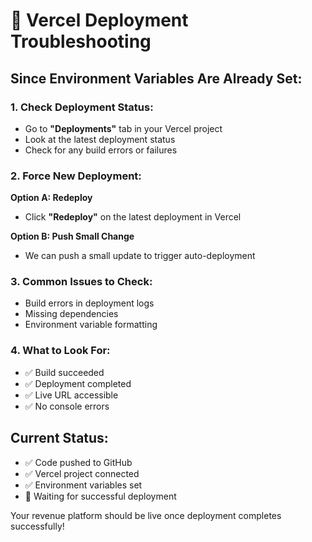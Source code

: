 # 🔧 Vercel Deployment Troubleshooting

## Since Environment Variables Are Already Set:

### 1. Check Deployment Status:
- Go to **"Deployments"** tab in your Vercel project
- Look at the latest deployment status
- Check for any build errors or failures

### 2. Force New Deployment:
**Option A: Redeploy**
- Click **"Redeploy"** on the latest deployment in Vercel

**Option B: Push Small Change**
- We can push a small update to trigger auto-deployment

### 3. Common Issues to Check:
- Build errors in deployment logs
- Missing dependencies
- Environment variable formatting

### 4. What to Look For:
- ✅ Build succeeded
- ✅ Deployment completed  
- ✅ Live URL accessible
- ✅ No console errors

## Current Status:
- ✅ Code pushed to GitHub
- ✅ Vercel project connected
- ✅ Environment variables set
- 🔄 Waiting for successful deployment

Your revenue platform should be live once deployment completes successfully!
